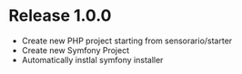 # Release 1.0.0

 * Create new PHP project starting from sensorario/starter
 * Create new Symfony Project
 * Automatically instlal symfony installer
